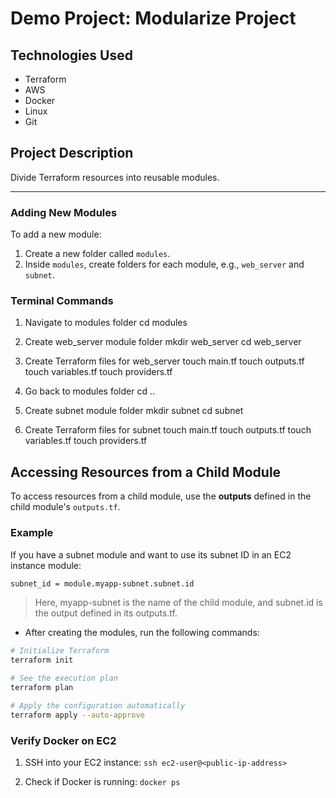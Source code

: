 # Demo Project: Modularize Project

## Technologies Used
- Terraform
- AWS
- Docker
- Linux
- Git

## Project Description
Divide Terraform resources into reusable modules.

---

### Adding New Modules

To add a new module:

1. Create a new folder called `modules`.
2. Inside `modules`, create folders for each module, e.g., `web_server` and `subnet`.

### Terminal Commands

1. Navigate to modules folder
cd modules

2. Create web_server module folder
mkdir web_server
cd web_server

3. Create Terraform files for web_server
touch main.tf
touch outputs.tf
touch variables.tf
touch providers.tf

4. Go back to modules folder
cd ..

5. Create subnet module folder
mkdir subnet
cd subnet

6. Create Terraform files for subnet
touch main.tf
touch outputs.tf
touch variables.tf
touch providers.tf

## Accessing Resources from a Child Module

To access resources from a child module, use the **outputs** defined in the child module's `outputs.tf`.

### Example

If you have a subnet module and want to use its subnet ID in an EC2 instance module:
```bash
subnet_id = module.myapp-subnet.subnet.id
```

> Here, myapp-subnet is the name of the child module, and subnet.id is the output defined in its outputs.tf.

- After creating the modules, run the following commands:
```bash
# Initialize Terraform
terraform init

# See the execution plan
terraform plan

# Apply the configuration automatically
terraform apply --auto-approve
```

### Verify Docker on EC2

1. SSH into your EC2 instance:
`ssh ec2-user@<public-ip-address>`

2. Check if Docker is running:
`docker ps`
